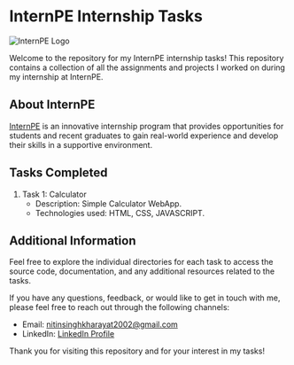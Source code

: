 # InternPE Internship Tasks

![InternPE Logo](https://media.licdn.com/dms/image/C4E0BAQGs7EmZ0yQMpQ/company-logo_200_200/0/1661493099261?e=1698883200&v=beta&t=-nRuxZ6FrklvMylMLl9Mh146ju2QtjibpoivvVP3u_Q)

Welcome to the repository for my InternPE internship tasks! This repository contains a collection of all the assignments and projects I worked on during my internship at InternPE.

## About InternPE

[InternPE](https://internpe.in) is an innovative internship program that provides opportunities for students and recent graduates to gain real-world experience and develop their skills in a supportive environment.

## Tasks Completed

1. Task 1: Calculator
   - Description: Simple Calculator WebApp.
   - Technologies used: HTML, CSS, JAVASCRIPT.

## Additional Information

Feel free to explore the individual directories for each task to access the source code, documentation, and any additional resources related to the tasks.

If you have any questions, feedback, or would like to get in touch with me, please feel free to reach out through the following channels:

- Email: nitinsinghkharayat2002@gmail.com
- LinkedIn: [LinkedIn Profile](https://www.linkedin.com/in/nitin-singh-b63926236)

Thank you for visiting this repository and for your interest in my tasks!


